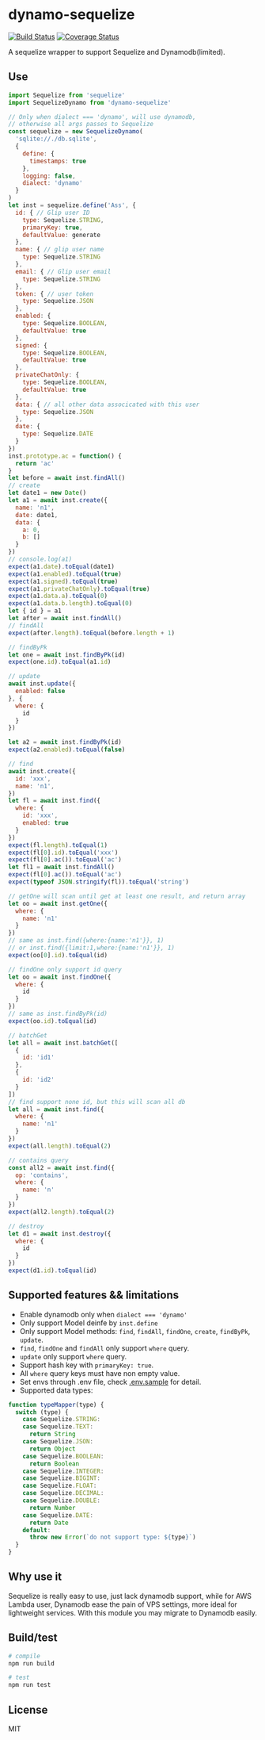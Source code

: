 # dynamo-sequelize

[![Build Status](https://img.shields.io/endpoint.svg?url=https%3A%2F%2Factions-badge.atrox.dev%2Fatrox%2Fsync-dotenv%2Fbadge)](https://github.com/zxdong262/dynamo-sequelize/actions)
[![Coverage Status](https://coveralls.io/repos/github/zxdong262/dynamo-sequelize/badge.svg?branch=release)](https://coveralls.io/github/zxdong262/dynamo-sequelize?branch=release)

A sequelize wrapper to support Sequelize and Dynamodb(limited).

## Use

```js
import Sequelize from 'sequelize'
import SequelizeDynamo from 'dynamo-sequelize'

// Only when dialect === 'dynamo', will use dynamodb,
// otherwise all args passes to Sequelize
const sequelize = new SequelizeDynamo(
  'sqlite://./db.sqlite',
  {
    define: {
      timestamps: true
    },
    logging: false,
    dialect: 'dynamo'
  }
)
let inst = sequelize.define('Ass', {
  id: { // Glip user ID
    type: Sequelize.STRING,
    primaryKey: true,
    defaultValue: generate
  },
  name: { // glip user name
    type: Sequelize.STRING
  },
  email: { // Glip user email
    type: Sequelize.STRING
  },
  token: { // user token
    type: Sequelize.JSON
  },
  enabled: {
    type: Sequelize.BOOLEAN,
    defaultValue: true
  },
  signed: {
    type: Sequelize.BOOLEAN,
    defaultValue: true
  },
  privateChatOnly: {
    type: Sequelize.BOOLEAN,
    defaultValue: true
  },
  data: { // all other data associcated with this user
    type: Sequelize.JSON
  },
  date: {
    type: Sequelize.DATE
  }
})
inst.prototype.ac = function() {
  return 'ac'
}
let before = await inst.findAll()
// create
let date1 = new Date()
let a1 = await inst.create({
  name: 'n1',
  date: date1,
  data: {
    a: 0,
    b: []
  }
})
// console.log(a1)
expect(a1.date).toEqual(date1)
expect(a1.enabled).toEqual(true)
expect(a1.signed).toEqual(true)
expect(a1.privateChatOnly).toEqual(true)
expect(a1.data.a).toEqual(0)
expect(a1.data.b.length).toEqual(0)
let { id } = a1
let after = await inst.findAll()
// findAll
expect(after.length).toEqual(before.length + 1)

// findByPk
let one = await inst.findByPk(id)
expect(one.id).toEqual(a1.id)

// update
await inst.update({
  enabled: false
}, {
  where: {
    id
  }
})

let a2 = await inst.findByPk(id)
expect(a2.enabled).toEqual(false)

// find
await inst.create({
  id: 'xxx',
  name: 'n1',
})
let fl = await inst.find({
  where: {
    id: 'xxx',
    enabled: true
  }
})
expect(fl.length).toEqual(1)
expect(fl[0].id).toEqual('xxx')
expect(fl[0].ac()).toEqual('ac')
let fl1 = await inst.findAll()
expect(fl[0].ac()).toEqual('ac')
expect(typeof JSON.stringify(fl)).toEqual('string')

// getOne will scan until get at least one result, and return array
let oo = await inst.getOne({
  where: {
    name: 'n1'
  }
})
// same as inst.find({where:{name:'n1'}}, 1)
// or inst.find({limit:1,where:{name:'n1'}}, 1)
expect(oo[0].id).toEqual(id)

// findOne only support id query
let oo = await inst.findOne({
  where: {
    id
  }
})
// same as inst.findByPk(id)
expect(oo.id).toEqual(id)

// batchGet
let all = await inst.batchGet([
  {
    id: 'id1'
  },
  {
    id: 'id2'
  }
])
// find support none id, but this will scan all db
let all = await inst.find({
  where: {
    name: 'n1'
  }
})
expect(all.length).toEqual(2)

// contains query
const all2 = await inst.find({
  op: 'contains',
  where: {
    name: 'n'
  }
})
expect(all2.length).toEqual(2)

// destroy
let d1 = await inst.destroy({
  where: {
    id
  }
})
expect(d1.id).toEqual(id)
```

## Supported features && limitations

- Enable dynamodb only when `dialect === 'dynamo'`
- Only support Model deinfe by `inst.define`
- Only support Model methods: `find`, `findAll`, `findOne`, `create`, `findByPk`, `update`.
- `find`, `findOne` and `findAll` only support `where` query.
- `update` only support `where` query.
- Support hash key with `primaryKey: true`.
- All `where` query keys must have non empty value.
- Set envs through .env file, check [.env.sample](.env.sample) for detail.
- Supported data types:

```js
function typeMapper(type) {
  switch (type) {
    case Sequelize.STRING:
    case Sequelize.TEXT:
      return String
    case Sequelize.JSON:
      return Object
    case Sequelize.BOOLEAN:
      return Boolean
    case Sequelize.INTEGER:
    case Sequelize.BIGINT:
    case Sequelize.FLOAT:
    case Sequelize.DECIMAL:
    case Sequelize.DOUBLE:
      return Number
    case Sequelize.DATE:
      return Date
    default:
      throw new Error(`do not support type: ${type}`)
  }
}
```

## Why use it

Sequelize is really easy to use, just lack dynamodb support, while for AWS Lambda user, Dynamodb ease the pain of VPS settings, more ideal for lightweight services. With this module you may migrate to Dynamodb easily.

## Build/test

```bash
# compile
npm run build

# test
npm run test
```

## License

MIT
